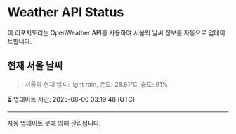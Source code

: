 
# Weather API Status

이 리포지토리는 OpenWeather API를 사용하여 서울의 날씨 정보를 자동으로 업데이트합니다.

## 현재 서울 날씨
> 서울의 현재 날씨: light rain, 온도: 28.61°C, 습도: 91%

⏳ 업데이트 시간: 2025-08-06 03:19:48 (UTC)

---
자동 업데이트 봇에 의해 관리됩니다.

